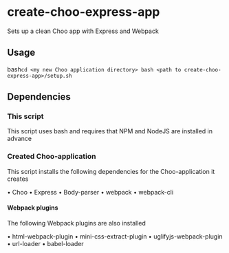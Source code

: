 # create-choo-express-app
Sets up a clean Choo app with Express and Webpack

## Usage

bash`
  cd <my new Choo application directory>
  bash <path to create-choo-express-app>/setup.sh
`

## Dependencies

### This script
This script uses bash and requires that NPM and NodeJS are installed in advance

### Created Choo-application
This script installs the following dependencies for the Choo-application it creates

• Choo
• Express
• Body-parser
• webpack
• webpack-cli

#### Webpack plugins
The following Webpack plugins are also installed

• html-webpack-plugin
• mini-css-extract-plugin
• uglifyjs-webpack-plugin
• url-loader
• babel-loader
